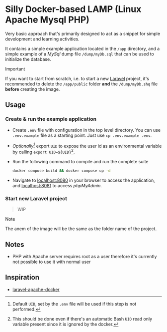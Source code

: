 # Silly Docker-based LAMP (Linux Apache Mysql PHP)

Very basic approach that's primarily designed to act as a snippet for simple development and learning activities.

It contains a simple example application located in the `/app` directory, and a simple example of a *MySql* dump file `/dump/myDb.sql` that can be used to initialize the database.

> [!IMPORTANT]
>
> If you want to start from scratch, i.e. to start a new [Laravel](https://laravel.com/) project, it's recommended to delete the `/app/public` folder **and** the `/dump/myDb.shq` file **before** creating the image.

## Usage

### Create & run the example application

- Create `.env` file with configuration in the top level directory. You can use `.env.example` file as a starting point. Just use `cp .env.example .env`.
- *Optionally*[^1] export `UID` to expose the user id as an environmental variable by calling `export UID=${UID}`[^2].
- Run the following command to compile and run the complete suite

    ```sh
    docker compose build && docker compose up -d
    ```

- Navigate to [localhost:8080](localhost:8080) in your browser to access the application, and [localhost:8081](localhost:8081) to access *phpMyAdmin*.

### Start new Laravel project

> WIP

> [!NOTE]
>
> The anem of the image will be the same as the folder name of the project.

[^1]: Default `UID`, set by the `.env` file will be used if this step is not performed.  
[^2]: This should be done even if there's an automatic Bash `UID` read only variable present since it is ignored by the docker.

## Notes

- PHP with Apache server requires root as a user therefore it's currently not possible to use it with normal user

## Inspiration

- [laravel-apache-docker](https://github.com/veevidify/laravel-apache-docker/tree/master)
